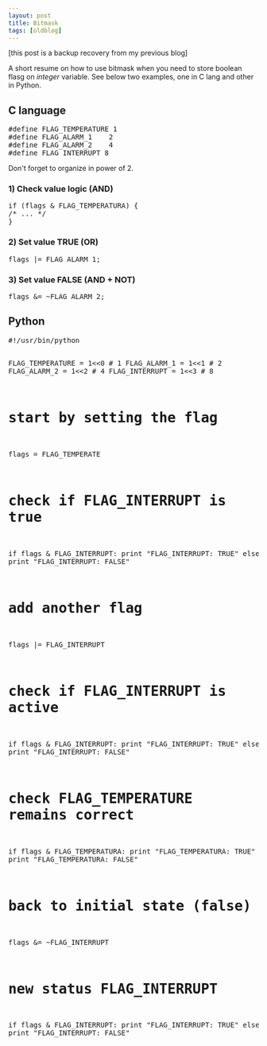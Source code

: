 ```yaml
---
layout: post
title: Bitmask
tags: [oldblog]
---
```


[this post is a backup recovery from my previous blog]

A short resume on how to use bitmask when you need to store boolean flasg on _integer_ variable. See below two examples, one in C lang and other in Python.

<h2>C language</h2>
<pre lang="c">#define FLAG_TEMPERATURE 1
#define FLAG_ALARM_1    2
#define FLAG_ALARM_2    4
#define FLAG_INTERRUPT 8</pre>
Don't forget to organize in power of 2.
<h3>1) Check value logic (AND)</h3>
<pre lang="c;">if (flags &amp; FLAG_TEMPERATURA) {
/* ... */
}</pre>
<h3>2) Set value TRUE (OR)
</h3>
<pre lang="c">flags |= FLAG_ALARM_1;</pre>
<h3>3) Set value FALSE (AND + NOT)</h3>
<pre lang="c">flags &amp;= ~FLAG_ALARM_2;</pre>
<h2>Python</h2>
<pre lang="python">#!/usr/bin/python

FLAG_TEMPERATURE = 1&lt;&lt;0 # 1
FLAG_ALARM_1 = 1&lt;&lt;1    # 2
FLAG_ALARM_2 = 1&lt;&lt;2    # 4
FLAG_INTERRUPT = 1&lt;&lt;3 # 8

# start by setting the flag
flags = FLAG_TEMPERATE

# check if FLAG_INTERRUPT is true
if flags &amp; FLAG_INTERRUPT:
	print "FLAG_INTERRUPT: TRUE"
else:
	print "FLAG_INTERRUPT: FALSE"

# add another flag
flags |= FLAG_INTERRUPT

# check if FLAG_INTERRUPT is active
if flags &amp; FLAG_INTERRUPT:
	print "FLAG_INTERRUPT: TRUE"
else:
	print "FLAG_INTERRUPT: FALSE"

# check FLAG_TEMPERATURE remains correct
if flags &amp; FLAG_TEMPERATURA:
	print "FLAG_TEMPERATURA: TRUE"
else:
	print "FLAG_TEMPERATURA: FALSE"

# back to initial state (false)
flags &amp;= ~FLAG_INTERRUPT

# new status FLAG_INTERRUPT
if flags &amp; FLAG_INTERRUPT:
	print "FLAG_INTERRUPT: TRUE"
else:
	print "FLAG_INTERRUPT: FALSE"</pre>
